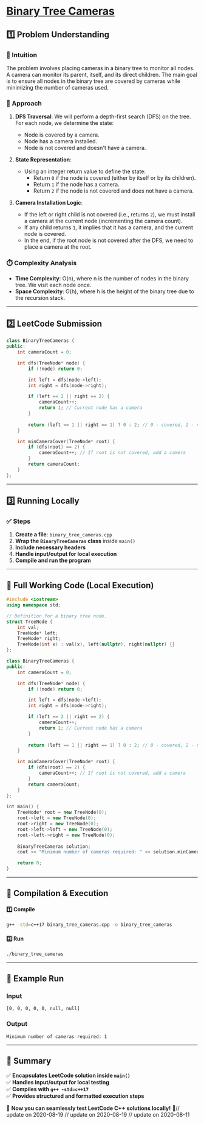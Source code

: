 # **[Binary Tree Cameras](https://leetcode.com/problems/binary-tree-cameras/description/)**  

## **1️⃣ Problem Understanding**  
### **📌 Intuition**  
The problem involves placing cameras in a binary tree to monitor all nodes. A camera can monitor its parent, itself, and its direct children. The main goal is to ensure all nodes in the binary tree are covered by cameras while minimizing the number of cameras used.

### **🚀 Approach**  
1. **DFS Traversal**: We will perform a depth-first search (DFS) on the tree. For each node, we determine the state:
   - Node is covered by a camera.
   - Node has a camera installed.
   - Node is not covered and doesn't have a camera.
   
2. **State Representation**:
   - Using an integer return value to define the state:
     - Return `0` if the node is covered (either by itself or by its children).
     - Return `1` if the node has a camera.
     - Return `2` if the node is not covered and does not have a camera.

3. **Camera Installation Logic**: 
   - If the left or right child is not covered (i.e., returns `2`), we must install a camera at the current node (incrementing the camera count).
   - If any child returns `1`, it implies that it has a camera, and the current node is covered. 
   - In the end, if the root node is not covered after the DFS, we need to place a camera at the root.

### **⏱️ Complexity Analysis**  
- **Time Complexity**: O(n), where n is the number of nodes in the binary tree. We visit each node once.
- **Space Complexity**: O(h), where h is the height of the binary tree due to the recursion stack.  

---  

## **2️⃣ LeetCode Submission**  
```cpp
class BinaryTreeCameras {
public:
    int cameraCount = 0;

    int dfs(TreeNode* node) {
        if (!node) return 0;

        int left = dfs(node->left);
        int right = dfs(node->right);

        if (left == 2 || right == 2) {
            cameraCount++;
            return 1; // Current node has a camera
        }
        
        return (left == 1 || right == 1) ? 0 : 2; // 0 - covered, 2 - not covered
    }

    int minCameraCover(TreeNode* root) {
        if (dfs(root) == 2) {
            cameraCount++; // If root is not covered, add a camera
        }
        return cameraCount;
    }
};
```  

---  

## **3️⃣ Running Locally**  
### **✅ Steps**  
1. **Create a file**: `binary_tree_cameras.cpp`  
2. **Wrap the `BinaryTreeCameras` class** inside `main()`  
3. **Include necessary headers**  
4. **Handle input/output for local execution**  
5. **Compile and run the program**  

---  

## **📝 Full Working Code (Local Execution)**  
```cpp
#include <iostream>
using namespace std;

// Definition for a binary tree node.
struct TreeNode {
    int val;
    TreeNode* left;
    TreeNode* right;
    TreeNode(int x) : val(x), left(nullptr), right(nullptr) {}
};

class BinaryTreeCameras {
public:
    int cameraCount = 0;

    int dfs(TreeNode* node) {
        if (!node) return 0;

        int left = dfs(node->left);
        int right = dfs(node->right);

        if (left == 2 || right == 2) {
            cameraCount++;
            return 1; // Current node has a camera
        }
        
        return (left == 1 || right == 1) ? 0 : 2; // 0 - covered, 2 - not covered
    }

    int minCameraCover(TreeNode* root) {
        if (dfs(root) == 2) {
            cameraCount++; // If root is not covered, add a camera
        }
        return cameraCount;
    }
};

int main() {
    TreeNode* root = new TreeNode(0);
    root->left = new TreeNode(0);
    root->right = new TreeNode(0);
    root->left->left = new TreeNode(0);
    root->left->right = new TreeNode(0);
    
    BinaryTreeCameras solution;
    cout << "Minimum number of cameras required: " << solution.minCameraCover(root) << endl;

    return 0;
}
```  

---  

## **🔧 Compilation & Execution**  
#### **1️⃣ Compile**  
```bash
g++ -std=c++17 binary_tree_cameras.cpp -o binary_tree_cameras
```  

#### **2️⃣ Run**  
```bash
./binary_tree_cameras
```  

---  

## **🎯 Example Run**  
### **Input**  
```
[0, 0, 0, 0, 0, null, null]
```  
### **Output**  
```
Minimum number of cameras required: 1
```  

---  

## **📌 Summary**  
✅ **Encapsulates LeetCode solution inside `main()`**  
✅ **Handles input/output for local testing**  
✅ **Compiles with `g++ -std=c++17`**  
✅ **Provides structured and formatted execution steps**  

🚀 **Now you can seamlessly test LeetCode C++ solutions locally!** 🚀// update on 2020-08-19
// update on 2020-08-19
// update on 2020-08-11
